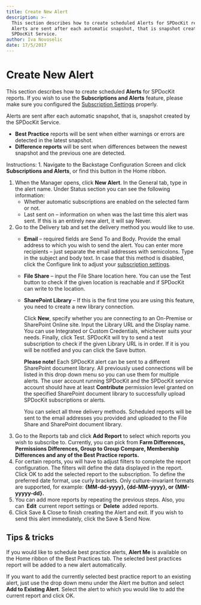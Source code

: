 ```yaml
---
title: Create New Alert
description: >-
  This section describes how to create scheduled Alerts for SPDocKit reports.
  Alerts are sent after each automatic snapshot, that is snapshot created by the
  SPDocKit Service.
author: Iva Novoselic
date: 17/5/2017
---
```


# Create New Alert

This section describes how to create scheduled **Alerts** for SPDocKit reports. If you wish to use the **Subscriptions and Alerts** feature, please make sure you configured the [Subscription Settings](../../get-to-know-spdockit/backstage-screen/options-wizard/README.md#subscription-settings.md) properly.

Alerts are sent after each automatic snapshot, that is, snapshot created by the SPDocKit Service.

* **Best Practice** reports will be sent when either warnings or errors are detected in the latest snapshot.
* **Difference reports** will be sent when differences between the newest snapshot and the previous one are detected.

Instructions: 1. Navigate to the Backstage Configuration Screen and click **Subscriptions and Alerts**, or find this button in the Home ribbon.

1. When the Manager opens, click **New Alert**. In the General tab, type in the alert name. Under Status section you can see the following information:
   * Whether automatic subscriptions are enabled on the selected farm or not.
   * Last sent on – information on when was the last time this alert was sent. If this is an entirely new alert, it will say Never.
2. Go to the Delivery tab and set the delivery method you would like to use.
   * **Email** – required fields are Send To and Body. Provide the email address to which you wish to send the alert. You can enter more recipients – just separate the email addresses with semicolons. Type in the subject and body text. In case that this method is disabled, click the Configure link to adjust your [subscription settings](../../get-to-know-spdockit/backstage-screen/options-wizard/README.md#snapshot-options).
   * **File Share** – input the File Share location here. You can use the Test button to check if the given location is reachable and if SPDocKit can write to the location.
   * **SharePoint Library** – If this is the first time you are using this feature, you need to create a new library connection.

     Click **New**, specify whether you are connecting to an On-Premise or SharePoint Online site. Input the Library URL and the Display name. You can use Integrated or Custom Credentials, whichever suits your needs. Finally, click Test. SPDocKit will try to send a test subscription to check if the given Library URL is in order. If it is you will be notified and you can click the Save button.

     **Please note!** Each SPDocKit alert can be sent to a different SharePoint document library. All previously used connections will be listed in this drop down menu so you can use them for multiple alerts. The user account running SPDocKit and the SPDocKit service account should have at least **Contribute** permission level granted on the specified SharePoint document library to successfully upload SPDocKit subscriptions or alerts.

     You can select all three delivery methods. Scheduled reports will be sent to the email addresses you provided and uploaded to the File Share and SharePoint document library.
3. Go to the Reports tab and click **Add Report** to select which reports you wish to subscribe to. Currently, you can pick from **Farm Differences, Permissions Differences, Group to Group Compare, Membership Differences and any of the Best Practice reports.**
4. For certain reports, you will have to adjust filters to complete the report configuration. The filters will define the data displayed in the report. Click OK to add the selected report to the subscription. To define the preferred date format, use curly brackets. Only culture-invariant formats are supported, for example: **{MM-dd-yyyy}, {dd-MM-yyyy}, or {MM-yyyyy-dd}.**
5. You can add more reports by repeating the previous steps. Also, you can  **Edit**  current report settings or  **Delete**  added reports.
6. Click Save & Close to finish creating the Alert and exit. If you wish to send this alert immediately, click the Save & Send Now.

## Tips & tricks

If you would like to schedule best practice alerts, **Alert Me** is available on the Home ribbon of the Best Practices tab. The selected best practices report will be added to a new alert automatically.

If you want to add the currently selected best practice report to an existing alert, just use the drop down menu under the Alert me button and select **Add to Existing Alert**. Select the alert to which you would like to add the current report and click OK.

